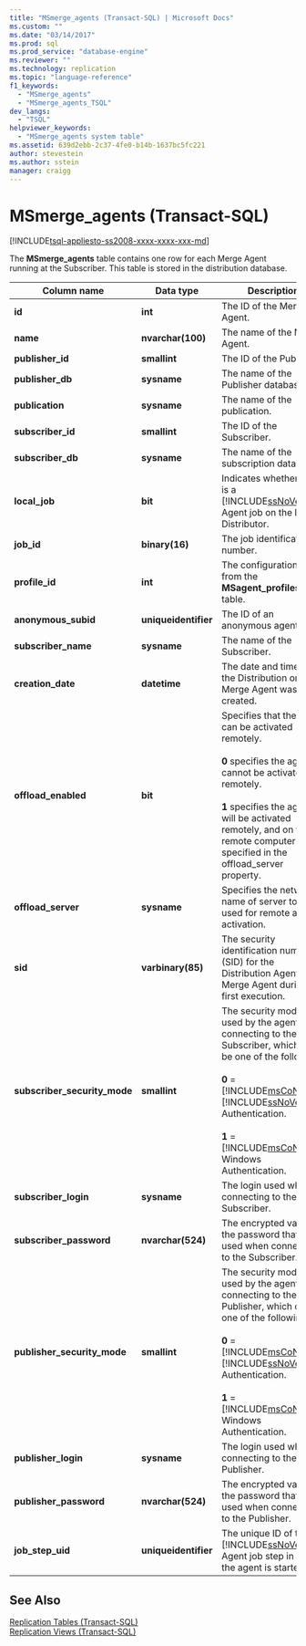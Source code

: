 ```yaml
---
title: "MSmerge_agents (Transact-SQL) | Microsoft Docs"
ms.custom: ""
ms.date: "03/14/2017"
ms.prod: sql
ms.prod_service: "database-engine"
ms.reviewer: ""
ms.technology: replication
ms.topic: "language-reference"
f1_keywords: 
  - "MSmerge_agents"
  - "MSmerge_agents_TSQL"
dev_langs: 
  - "TSQL"
helpviewer_keywords: 
  - "MSmerge_agents system table"
ms.assetid: 639d2ebb-2c37-4fe0-b14b-1637bc5fc221
author: stevestein
ms.author: sstein
manager: craigg
---
```

# MSmerge_agents (Transact-SQL)
[!INCLUDE[tsql-appliesto-ss2008-xxxx-xxxx-xxx-md](../../includes/tsql-appliesto-ss2008-xxxx-xxxx-xxx-md.md)]

  The **MSmerge_agents** table contains one row for each Merge Agent running at the Subscriber. This table is stored in the distribution database.  
  
|Column name|Data type|Description|  
|-----------------|---------------|-----------------|  
|**id**|**int**|The ID of the Merge Agent.|  
|**name**|**nvarchar(100)**|The name of the Merge Agent.|  
|**publisher_id**|**smallint**|The ID of the Publisher.|  
|**publisher_db**|**sysname**|The name of the Publisher database.|  
|**publication**|**sysname**|The name of the publication.|  
|**subscriber_id**|**smallint**|The ID of the Subscriber.|  
|**subscriber_db**|**sysname**|The name of the subscription database.|  
|**local_job**|**bit**|Indicates whether there is a [!INCLUDE[ssNoVersion](../../includes/ssnoversion-md.md)] Agent job on the local Distributor.|  
|**job_id**|**binary(16)**|The job identification number.|  
|**profile_id**|**int**|The configuration ID from the **MSagent_profiles** table.|  
|**anonymous_subid**|**uniqueidentifier**|The ID of an anonymous agent.|  
|**subscriber_name**|**sysname**|The name of the Subscriber.|  
|**creation_date**|**datetime**|The date and time that the Distribution or Merge Agent was created.|  
|**offload_enabled**|**bit**|Specifies that the agent can be activated remotely.<br /><br /> **0** specifies the agent cannot be activated remotely.<br /><br /> **1** specifies the agent will be activated remotely, and on the remote computer specified in the offload_server property.|  
|**offload_server**|**sysname**|Specifies the network name of server to be used for remote agent activation.|  
|**sid**|**varbinary(85)**|The security identification number (SID) for the Distribution Agent or Merge Agent during its first execution.|  
|**subscriber_security_mode**|**smallint**|The security mode used by the agent when connecting to the Subscriber, which can be one of the following:<br /><br /> **0** = [!INCLUDE[msCoName](../../includes/msconame-md.md)] [!INCLUDE[ssNoVersion](../../includes/ssnoversion-md.md)] Authentication.<br /><br /> **1** = [!INCLUDE[msCoName](../../includes/msconame-md.md)] Windows Authentication.|  
|**subscriber_login**|**sysname**|The login used when connecting to the Subscriber.|  
|**subscriber_password**|**nvarchar(524)**|The encrypted value of the password that is used when connecting to the Subscriber.|  
|**publisher_security_mode**|**smallint**|The security mode used by the agent when connecting to the Publisher, which can be one of the following:<br /><br /> **0** = [!INCLUDE[msCoName](../../includes/msconame-md.md)] [!INCLUDE[ssNoVersion](../../includes/ssnoversion-md.md)] Authentication.<br /><br /> **1** = [!INCLUDE[msCoName](../../includes/msconame-md.md)] Windows Authentication.|  
|**publisher_login**|**sysname**|The login used when connecting to the Publisher.|  
|**publisher_password**|**nvarchar(524)**|The encrypted value of the password that is used when connecting to the Publisher.|  
|**job_step_uid**|**uniqueidentifier**|The unique ID of the [!INCLUDE[ssNoVersion](../../includes/ssnoversion-md.md)] Agent job step in which the agent is started.|  
  
## See Also  
 [Replication Tables &#40;Transact-SQL&#41;](../../relational-databases/system-tables/replication-tables-transact-sql.md)   
 [Replication Views &#40;Transact-SQL&#41;](../../relational-databases/system-views/replication-views-transact-sql.md)  
  
  
